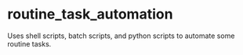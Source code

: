 # routine_task_automation
Uses shell scripts, batch scripts, and python scripts to automate some routine tasks.
